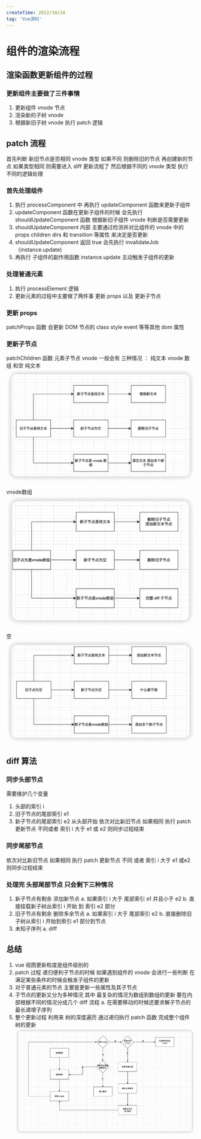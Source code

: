 ```yaml
---
createTime: 2022/10/24
tag: 'Vue源码'
---
```

# 组件的渲染流程

## 渲染函数更新组件的过程

### 更新组件主要做了三件事情

1. 更新组件 vnode 节点
2. 渲染新的子树 vnode
3. 根据新旧子树 vnode 执行 patch 逻辑

## patch 流程

首先判断 新旧节点是否相同 vnode 类型 如果不同 则删除旧的节点 再创建新的节点
如果类型相同  则需要进入 diff 更新流程了 然后根据不同的 vnode 类型 执行 不同的逻辑处理

### 首先处理组件

1. 执行 processComponent 中 再执行 updateComponent 函数来更新子组件  
2. updateComponent 函数在更新子组件的时候 会先执行 shouldUpdateComponent 函数 根据新旧子组件 vnode 判断是否需要更新
3. shouldUpdateComponent 内部 主要通过检测并对比组件的 vnode 中的 props children  dirs 和 transition 等属性 来决定是否更新
4. shouldUpdateComponent 返回 true 会先执行 invalidateJob（instance.update)  
5. 再执行 子组件的副作用函数 instance.update 主动触发子组件的更新

### 处理普通元素

1. 执行 processElement 逻辑
2. 更新元素的过程中主要做了两件事  更新 props  以及 更新子节点

### 更新 props

patchProps  函数 会更新 DOM 节点的  class style event 等等其他 dom 属性

### 更新子节点

patchChildren 函数
元素子节点 vnode 一般会有 三种情况 ： 纯文本  vnode  数组 和空
纯文本
![图片](../../../assets/vue/text.png)

vnode数组
![图片](../../../assets/vue/nodeChildren.png)

空
![图片](../../../assets/vue/null.png)

## diff 算法

### 同步头部节点

需要维护几个变量

1. 头部的索引 i
2. 旧子节点的尾部索引 e1
3. 新子节点的尾部索引 e2
从头部开始 依次对比新旧节点  如果相同 执行 patch 更新节点
不同或者 索引 i 大于 e1 或 e2 则同步过程结束

### 同步尾部节点

依次对比新旧节点 如果相同 执行 patch 更新节点
不同 或者 索引 i 大于 e1 或e2 则同步过程结束

### 处理完 头部尾部节点 只会剩下三种情况

1. 新子节点有剩余 添加新节点
  a. 如果索引 i 大于 尾部索引 e1 并且小于 e2
  b. 直接挂载新子树丛索引 i 开始 到 索引 e2 部分
2. 旧子节点有剩余 删除多余节点
  a. 如果索引 i 大于 尾部索引 e2
  b. 直接删除旧子树从索引 i 开始到索引 e1 部分到节点
3. 未知子序列
  a. diff

## 总结

1. vue 视图更新粒度是组件级别的
2. patch 过程 递归便利子节点的时候 如果遇到组件的 vnode 会进行一些判断 在满足某些条件的时候会触发子组件的更新
3. 对于普通元素的节点 主要是更新一些属性及其子节点
4. 子节点的更新又分为多种情况 其中 最复杂的情况为数组到数组的更新 要在内部根据不同的情况分成几个 diff 流程
  a. 在需要移动的时候还要求解子节点的最长递增子序列
5. 整个更新过程 利用来 树的深度遍历  通过递归执行 patch 函数 完成整个组件树的更新
![图片](../../../assets/vue/update.png)

